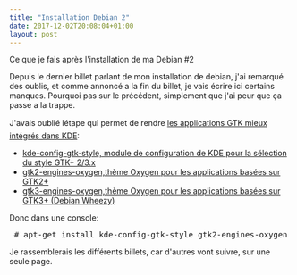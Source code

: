 ```yaml
---
title: "Installation Debian 2"
date: 2017-12-02T20:08:04+01:00
layout: post
---
```


Ce que je fais après l'installation de ma Debian #2

Depuis le dernier billet parlant de mon installation de debian, j'ai 
remarqué des oublis, et comme annoncé a la fin du billet, je vais écrire
 ici certains manques. Pourquoi pas sur le précédent, simplement que 
j'ai peur que ça passe a la trappe.

J'avais oublié létape qui permet de rendre <a class="ref-post" href="http://passiongnulinux.tuxfamily.org/?p=35">les applications GTK mieux intégrés dans KDE</a>:
<ul><li>
<div><a class="urlextern" title="http://packages.debian.org/kde-config-gtk-style" href="http://packages.debian.org/kde-config-gtk-style" target="blank">kde-config-gtk-style, module de configuration de KDE pour la sélection du style GTK+ 2/3.x</a></div></li><li>
<div><a class="urlextern" title="http://packages.debian.org/gtk2-engines-oxygen" href="http://packages.debian.org/gtk2-engines-oxygen" target="blank">gtk2-engines-oxygen,thème Oxygen pour les applications basées sur GTK2+</a></div></li><li>
<div><a class="urlextern" title="http://packages.debian.org/gtk3-engines-oxygen" href="http://packages.debian.org/gtk3-engines-oxygen" target="blank">gtk3-engines-oxygen,thème Oxygen pour les applications basées sur GTK3+ (Debian Wheezy)</a></div></li></ul>
<div>Donc dans une console:</div>
<pre> # apt-get install kde-config-gtk-style gtk2-engines-oxygen gtk3-engines-oxygen</pre>
Je rassemblerais les différents billets, car d'autres vont suivre, sur une seule page.
